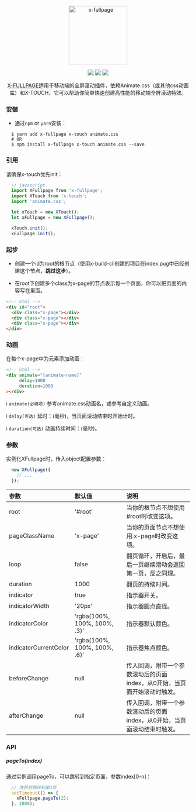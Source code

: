 <p align="center"><img width="160" src="https://ws1.sinaimg.cn/large/006tNbRwly1fxlklaxrizj308w06xmzo.jpg" alt="x-fullpage"></p>

<p align="center">
  <img src="https://img.shields.io/jenkins/s/https/jenkins.qa.ubuntu.com/view/Precise/view/All%20Precise/job/precise-desktop-amd64_default.svg">
  <img src="https://img.shields.io/badge/npm-v1.1.0-blue.svg">
  <img src="https://img.shields.io/github/license/mashape/apistatus.svg">
</p>

<p align="center">
  <a href="https://github.com/codexu/x-fullpage">X-FULLPAGE</a>适用于移动端的全屏滚动插件，依赖Animate.css（或其他css动画库）和X-TOUCH，它可以帮助你简单快速创建高性能的移动端全屏滚动特效。
</p>

### 安装

- 通过`npm` or `yarn`安装：

```
  $ yarn add x-fullpage x-touch animate.css
  # OR
  $ npm install x-fullpage x-touch animate.css --save
```

### 引用

请确保x-touch优先init：

```javascript
  // javascript
  import XFullpage from 'x-fullpage';
  import XTouch from 'x-touch';
  import 'animate.css';

  let xTouch = new XTouch();
  let xFullpage = new XFullpage();

  xTouch.init();
  xFullpage.init();
```

### 起步

- 创建一个id为root的根节点（使用x-build-cli创建的项目在index.pug中已经创建这个节点，**跳过这步**）。

- 在root下创建多个class为x-page的节点表示每一个页面，你可以把页面的内容写在里面。

```html
<!-- html -->
<div id="root">
  <div class="x-page"></div>
  <div class="x-page"></div>
  <div class="x-page"></div>
</div>
```

### 动画

在每个x-page中为元素添加动画：

```html
<!-- html -->
<div animate="[animate-name]" 
     delay=1000
     duration=1000
></div>
```

ℹ️ `animate(必填项)` 参考animate.css动画名，或参考自定义动画。

ℹ️ `delay(可选)` 延时：(毫秒)，当页面滚动结束时开始计时。

ℹ️ `duration(可选)` 动画持续时间：(毫秒)。

### 参数

实例化XFullpage时，传入object配置参数：

``` javascript
  new XFullpage({
    // ...
  });
```

| 参数 | 默认值 | 说明 |
| :- | :- | :- |
| root | '#root' | 当你的根节点不想使用#root时改变这项。 |
| pageClassName | 'x-page' | 当你的页面节点不想使用.x-page时改变这项。 |
| loop | false | 翻页循环，开启后，最后一页继续滑动会返回第一页，反之同理。 |
| duration | 1000 | 翻页的持续时间。 |
| indicator | true | 指示器开关。 |
| indicatorWidth | '20px' | 指示器圆点直径。 |
| indicatorColor | 'rgba(100%, 100%, 100%, .3)' | 指示器默认颜色。 |
| indicatorCurrentColor | 'rgba(100%, 100%, 100%, .6)' | 指示器焦点颜色。 |
| beforeChange | null | 传入回调，附带一个参数滚动后的页面index，从0开始，当页面开始滚动时触发。 |
| afterChange | null | 传入回调，附带一个参数滚动后的页面index，从0开始，当页面滚动结束时触发。 |

### API

##### pageTo(index)

通过实例调用pageTo，可以跳转到指定页面，参数index[0-n]：

```javascript
  // 两秒后跳转到第3页
  setTimeout(() => {
    xFullpage.pageTo(2);
  }, 2000);
```